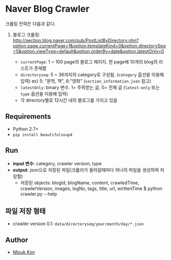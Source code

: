 # Naver Blog Crawler

크롤링 전략은 다음과 같다.

1. 블로그 크롤링: http://section.blog.naver.com/sub/PostListByDirectory.nhn?option.page.currentPage=1&option.templateKind=0&option.directorySeq=5&option.viewType=default&option.orderBy=date&option.latestOnly=0
    - `currentPage`: 1 ~ 100 page의 블로그 페이지. 한 page에 10개의 blog의 리스트가 존재함
    - `directoryseq`: 5 ~ 36까지의 category로 구성됨. (`category` 옵션을 이용해 입력)
        ex) 5: "문학, 책", 6:"영화" (`section_information.json` 참고)
    - `latestOnly`: binary 변수. 1= 주목받는 글, 0= 전체 글 (`latest-only` 또는 `type` 옵션을 이용해 입력)
    
    * 각 directory별로 12시간 내의 블로그를 가지고 있음 

## Requirements

- Python 2.7+
- `pip install beautifulsoup4`

## Run

- **input 변수**: category, crawler version, type
- **output**: json으로 저장된 파일(크롤러가 돌아갈때마다 하나의 파일을 생성하여 저장함)
	- 저장된 objects: blogId, blogName, content, crawledTime, crawlerVersion, images, logNo, tags, title, url, wirttenTime
    $ python crawler.py --help

## 파일 저장 형태

- crawler version 0.1: `data/directoryseq/year/month/day/*.json`

## Author

- [Misuk Kim](http://github.com/misuke88)
